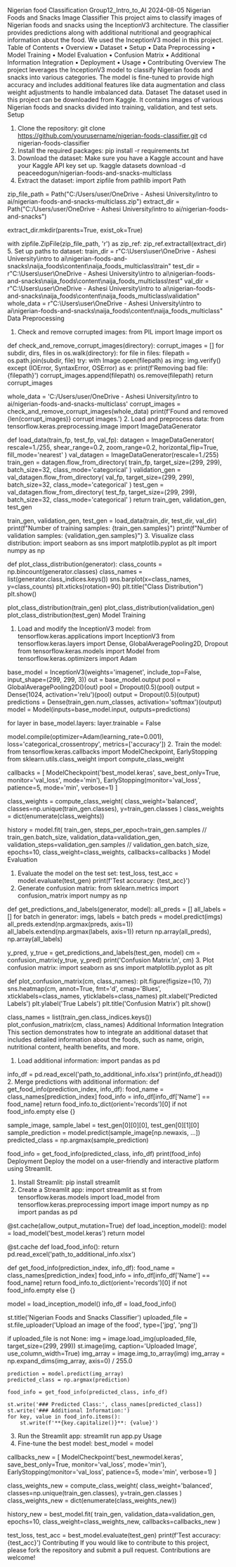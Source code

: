 Nigerian food Classification
Group12_Intro_to_AI
2024-08-05
Nigerian Foods and Snacks Image Classifier
This project aims to classify images of Nigerian foods and snacks using the InceptionV3 architecture. The classifier provides predictions along with additional nutritional and geographical information about the food. We used the InceptionV3 model in this project.
Table of Contents
•	Overview
•	Dataset
•	Setup
•	Data Preprocessing
•	Model Training
•	Model Evaluation
•	Confusion Matrix
•	Additional Information Integration
•	Deployment
•	Usage
•	Contributing
Overview
The project leverages the InceptionV3 model to classify Nigerian foods and snacks into various categories. The model is fine-tuned to provide high accuracy and includes additional features like data augmentation and class weight adjustments to handle imbalanced data.
Dataset
The dataset used in this project can be downloaded from Kaggle. It contains images of various Nigerian foods and snacks divided into training, validation, and test sets.
Setup
1.	Clone the repository:
 	git clone https://github.com/yourusername/nigerian-foods-classifier.git
cd nigerian-foods-classifier
2.	Install the required packages:
 	pip install -r requirements.txt
3.	Download the dataset:
 	Make sure you have a Kaggle account and have your Kaggle API key set up.
 	!kaggle datasets download -d peaceedogun/nigerian-foods-and-snacks-multiclass
4.	Extract the dataset:
 	import zipfile
from pathlib import Path

zip_file_path = Path("C:/Users/user/OneDrive - Ashesi University/intro to ai/nigerian-foods-and-snacks-multiclass.zip")
extract_dir = Path("C:/Users/user/OneDrive - Ashesi University/intro to ai/nigerian-foods-and-snacks")

extract_dir.mkdir(parents=True, exist_ok=True)

with zipfile.ZipFile(zip_file_path, 'r') as zip_ref:
    zip_ref.extractall(extract_dir)
5.	Set up paths to dataset:
 	train_dir = r"C:\Users\user\OneDrive - Ashesi University\intro to ai\nigerian-foods-and-snacks\naija_foods\content\naija_foods_multiclass\train"
test_dir = r"C:\Users\user\OneDrive - Ashesi University\intro to ai\nigerian-foods-and-snacks\naija_foods\content\naija_foods_multiclass\test"
val_dir = r"C:\Users\user\OneDrive - Ashesi University\intro to ai\nigerian-foods-and-snacks\naija_foods\content\naija_foods_multiclass\validation"
whole_data = r"C:\Users\user\OneDrive - Ashesi University\intro to ai\nigerian-foods-and-snacks\naija_foods\content\naija_foods_multiclass"
Data Preprocessing
1.	Check and remove corrupted images:
 	from PIL import Image
import os

def check_and_remove_corrupt_images(directory):
    corrupt_images = []
    for subdir, dirs, files in os.walk(directory):
        for file in files:
            filepath = os.path.join(subdir, file)
            try:
                with Image.open(filepath) as img:
                    img.verify()
            except (IOError, SyntaxError, OSError) as e:
                print(f'Removing bad file: {filepath}')
                corrupt_images.append(filepath)
                os.remove(filepath)
    return corrupt_images

whole_data = 'C:/Users/user/OneDrive - Ashesi University/intro to ai/nigerian-foods-and-snacks-multiclass'
corrupt_images = check_and_remove_corrupt_images(whole_data)
print(f'Found and removed {len(corrupt_images)} corrupt images.')
2.	Load and preprocess data:
 	from tensorflow.keras.preprocessing.image import ImageDataGenerator

def load_data(train_fp, test_fp, val_fp):
    datagen = ImageDataGenerator(
        rescale=1./255,
        shear_range=0.2,
        zoom_range=0.2,
        horizontal_flip=True,
        fill_mode='nearest'
    )
    val_datagen = ImageDataGenerator(rescale=1./255)
    train_gen = datagen.flow_from_directory(
        train_fp,
        target_size=(299, 299),
        batch_size=32,
        class_mode='categorical'
    )
    validation_gen = val_datagen.flow_from_directory(
        val_fp,
        target_size=(299, 299),
        batch_size=32,
        class_mode='categorical'
    )
    test_gen = val_datagen.flow_from_directory(
        test_fp,
        target_size=(299, 299),
        batch_size=32,
        class_mode='categorical'
    )
    return train_gen, validation_gen, test_gen

train_gen, validation_gen, test_gen = load_data(train_dir, test_dir, val_dir)
print(f"Number of training samples: {train_gen.samples}")
print(f"Number of validation samples: {validation_gen.samples}")
3.	Visualize class distribution:
 	import seaborn as sns
import matplotlib.pyplot as plt
import numpy as np

def plot_class_distribution(generator):
    class_counts = np.bincount(generator.classes)
    class_names = list(generator.class_indices.keys())
    sns.barplot(x=class_names, y=class_counts)
    plt.xticks(rotation=90)
    plt.title("Class Distribution")
    plt.show()

plot_class_distribution(train_gen)
plot_class_distribution(validation_gen)
plot_class_distribution(test_gen)
Model Training
1.	Load and modify the InceptionV3 model:
 	from tensorflow.keras.applications import InceptionV3
from tensorflow.keras.layers import Dense, GlobalAveragePooling2D, Dropout
from tensorflow.keras.models import Model
from tensorflow.keras.optimizers import Adam

base_model = InceptionV3(weights='imagenet', include_top=False, input_shape=(299, 299, 3))
out = base_model.output
pool = GlobalAveragePooling2D()(out)
pool = Dropout(0.5)(pool)
output = Dense(1024, activation='relu')(pool)
output = Dropout(0.5)(output)
predictions = Dense(train_gen.num_classes, activation='softmax')(output)
model = Model(inputs=base_model.input, outputs=predictions)

for layer in base_model.layers:
    layer.trainable = False

model.compile(optimizer=Adam(learning_rate=0.001), loss='categorical_crossentropy', metrics=['accuracy'])
2.	Train the model:
 	from tensorflow.keras.callbacks import ModelCheckpoint, EarlyStopping
from sklearn.utils.class_weight import compute_class_weight

callbacks = [
    ModelCheckpoint('best_model.keras', save_best_only=True, monitor='val_loss', mode='min'),
    EarlyStopping(monitor='val_loss', patience=5, mode='min', verbose=1)
]

class_weights = compute_class_weight(
    class_weight='balanced',
    classes=np.unique(train_gen.classes),
    y=train_gen.classes
)
class_weights = dict(enumerate(class_weights))

history = model.fit(
    train_gen,
    steps_per_epoch=train_gen.samples // train_gen.batch_size,
    validation_data=validation_gen,
    validation_steps=validation_gen.samples // validation_gen.batch_size,
    epochs=10,
    class_weight=class_weights,
    callbacks=callbacks
)
Model Evaluation
1.	Evaluate the model on the test set:
 	test_loss, test_acc = model.evaluate(test_gen)
print(f'Test accuracy: {test_acc}')
2.	Generate confusion matrix:
 	from sklearn.metrics import confusion_matrix
import numpy as np

def get_predictions_and_labels(generator, model):
    all_preds = []
    all_labels = []
    for batch in generator:
        imgs, labels = batch
        preds = model.predict(imgs)
        all_preds.extend(np.argmax(preds, axis=1))
        all_labels.extend(np.argmax(labels, axis=1))
    return np.array(all_preds), np.array(all_labels)

y_pred, y_true = get_predictions_and_labels(test_gen, model)
cm = confusion_matrix(y_true, y_pred)
print('Confusion Matrix:\n', cm)
3.	Plot confusion matrix:
 	import seaborn as sns
import matplotlib.pyplot as plt

def plot_confusion_matrix(cm, class_names):
    plt.figure(figsize=(10, 7))
    sns.heatmap(cm, annot=True, fmt='d', cmap='Blues', xticklabels=class_names, yticklabels=class_names)
    plt.xlabel('Predicted Labels')
    plt.ylabel('True Labels')
    plt.title('Confusion Matrix')
    plt.show()

class_names = list(train_gen.class_indices.keys())
plot_confusion_matrix(cm, class_names)
Additional Information Integration
This section demonstrates how to integrate an additional dataset that includes detailed information about the foods, such as name, origin, nutritional content, health benefits, and more.
1.	Load additional information:
 	import pandas as pd

info_df = pd.read_excel('path_to_additional_info.xlsx')
print(info_df.head())
2.	Merge predictions with additional information:
 	def get_food_info(prediction_index, info_df):
    food_name = class_names[prediction_index]
    food_info = info_df[info_df['Name'] == food_name]
    return food_info.to_dict(orient='records')[0] if not food_info.empty else {}

sample_image, sample_label = test_gen[0][0][0], test_gen[0][1][0]
sample_prediction = model.predict(sample_image[np.newaxis, ...])
predicted_class = np.argmax(sample_prediction)

food_info = get_food_info(predicted_class, info_df)
print(food_info)
Deployment
Deploy the model on a user-friendly and interactive platform using Streamlit.
1.	Install Streamlit:
 	pip install streamlit
2.	Create a Streamlit app:
 	import streamlit as st
from tensorflow.keras.models import load_model
from tensorflow.keras.preprocessing import image
import numpy as np
import pandas as pd

@st.cache(allow_output_mutation=True)
def load_inception_model():
    model = load_model('best_model.keras')
    return model

@st.cache
def load_food_info():
    return pd.read_excel('path_to_additional_info.xlsx')

def get_food_info(prediction_index, info_df):
    food_name = class_names[prediction_index]
    food_info = info_df[info_df['Name'] == food_name]
    return food_info.to_dict(orient='records')[0] if not food_info.empty else {}

model = load_inception_model()
info_df = load_food_info()

st.title('Nigerian Foods and Snacks Classifier')
uploaded_file = st.file_uploader('Upload an image of the food', type=['jpg', 'png'])

if uploaded_file is not None:
    img = image.load_img(uploaded_file, target_size=(299, 299))
    st.image(img, caption='Uploaded Image', use_column_width=True)
    img_array = image.img_to_array(img)
    img_array = np.expand_dims(img_array, axis=0) / 255.0

    prediction = model.predict(img_array)
    predicted_class = np.argmax(prediction)

    food_info = get_food_info(predicted_class, info_df)

    st.write('### Predicted Class:', class_names[predicted_class])
    st.write('### Additional Information:')
    for key, value in food_info.items():
        st.write(f'**{key.capitalize()}**: {value}')
3.	Run the Streamlit app:
 	streamlit run app.py
Usage
1.	Fine-tune the best model:
 	best_model = model

callbacks_new = [
    ModelCheckpoint('best_newmodel.keras', save_best_only=True, monitor='val_loss', mode='min'),
    EarlyStopping(monitor='val_loss', patience=5, mode='min', verbose=1)
]

class_weights_new = compute_class_weight(
    class_weight='balanced',
    classes=np.unique(train_gen.classes),
    y=train_gen.classes
)
class_weights_new = dict(enumerate(class_weights_new))

history_new = best_model.fit(
    train_gen,
    validation_data=validation_gen,
    epochs=10,
    class_weight=class_weights_new,
    callbacks=callbacks_new
)

test_loss, test_acc = best_model.evaluate(test_gen)
print(f'Test accuracy: {test_acc}')
Contributing
If you would like to contribute to this project, please fork the repository and submit a pull request. Contributions are welcome!
